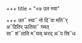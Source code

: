 +++
title = "०७ उत स्या"

+++
उत᳓ स्या᳓ नो दि᳓वा मति᳓र्  
अ᳓दितिर् ऊतिया᳓ गमत्  
सा᳓ शं᳓ताति म᳓यस् करद् अ᳓प स्रि᳓धः